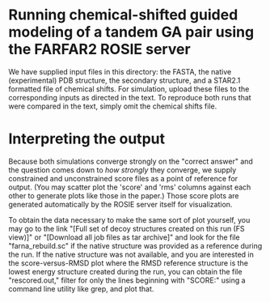 # Running chemical-shifted guided modeling of a tandem GA pair using the FARFAR2 ROSIE server

We have supplied input files in this directory: the FASTA, the native (experimental) PDB structure, the secondary structure, and a STAR2.1 formatted file of chemical shifts. For simulation, upload these files to the corresponding inputs as directed in the text. To reproduce both runs that were compared in the text, simply omit the chemical shifts file.

# Interpreting the output

Because both simulations converge strongly on the "correct answer" and the question comes down to *how strongly* they converge, we supply constrained and unconstrained score files as a point of reference for output. (You may scatter plot the 'score' and 'rms' columns against each other to generate plots like those in the paper.) Those score plots are generated automatically by the ROSIE server itself for visualization.

To obtain the data necessary to make the same sort of plot yourself, you may go to the link "[Full set of decoy structures created on this run (FS view)]" or "[Download all job files as tar archive]" and look for the file "farna_rebuild.sc" if the native structure was provided as a reference during the run. If the native structure was not available, and you are interested in the score-versus-RMSD plot where the RMSD reference structure is the lowest energy structure created during the run, you can obtain the file "rescored.out," filter for only the lines beginning with "SCORE:" using a command line utility like grep, and plot that.
